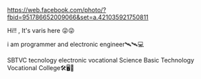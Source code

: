https://web.facebook.com/photo/?fbid=951786652009066&set=a.421035921750811

Hi!! , It's varis  here
😜😜


i am programmer and electronic engineer🛰🛰💻

SBTVC tecnology electronic vocational
Science Basic Technology Vocational College🛠🖥📡
